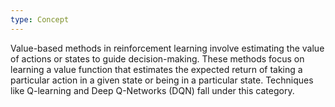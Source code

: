 ```yaml
---
type: Concept
---
```


Value-based methods in reinforcement learning involve estimating the value of actions or states to guide decision-making. These methods focus on learning a value function that estimates the expected return of taking a particular action in a given state or being in a particular state. Techniques like Q-learning and Deep Q-Networks (DQN) fall under this category.